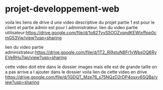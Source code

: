 # projet-developpement-web
voila les liens de drive d une video descriptive du projet partie 1 est pour le client et partie admin est pour l administrateur.
lien du video partie utilisateur:https://drive.google.com/file/d/1p82TyyS5OOZvqndKEWtxffpp0cmG53Vw/view?usp=sharing


lien du video partie administrateur:https://drive.google.com/file/d/1T2_Ri9stuN8Fr1yWbsOQ6RyEVeRHu7qp/view?usp=sharing


cette video doit etre dans le dossier images mais elle est de grande taille on a pas arrive a l ajouter dans le dossier voila lien de cette video en drive https://drive.google.com/file/d/1GDQT_Mze76_s75NQzD2rDP4osxv6SQBa/view?usp=sharing
